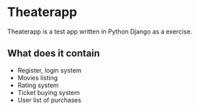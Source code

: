 # Theaterapp

Theaterapp is a test app written in Python Django as a exercise.

## What does it contain

* Register, login system
* Movies listing
* Rating system
* Ticket buying system
* User list of purchases